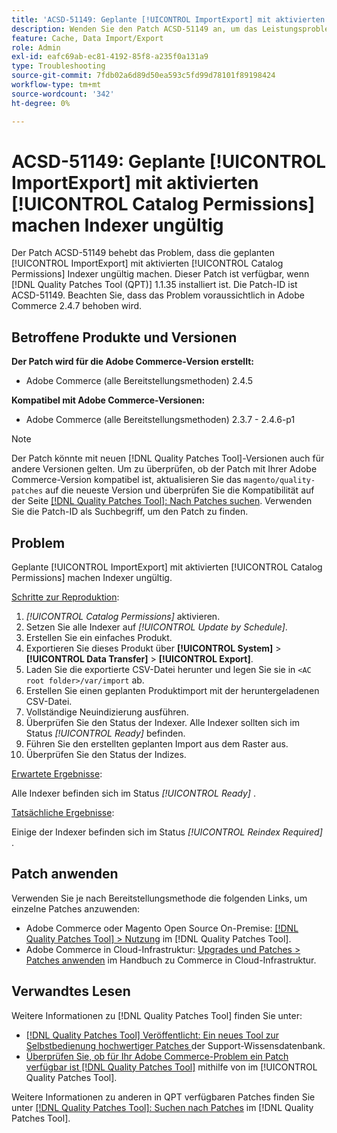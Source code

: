 ```yaml
---
title: 'ACSD-51149: Geplante [!UICONTROL ImportExport] mit aktivierten [!UICONTROL Catalog Permissions] machen Indexer ungültig'
description: Wenden Sie den Patch ACSD-51149 an, um das Leistungsproblem von Adobe Commerce zu beheben, bei dem die geplanten [!UICONTROL ImportExport] mit aktivierten [!UICONTROL Catalog Permissions] Indexer ungültig machen.
feature: Cache, Data Import/Export
role: Admin
exl-id: eafc69ab-ec81-4192-85f8-a235f0a131a9
type: Troubleshooting
source-git-commit: 7fdb02a6d89d50ea593c5fd99d78101f89198424
workflow-type: tm+mt
source-wordcount: '342'
ht-degree: 0%

---
```


# ACSD-51149: Geplante [!UICONTROL ImportExport] mit aktivierten [!UICONTROL Catalog Permissions] machen Indexer ungültig

Der Patch ACSD-51149 behebt das Problem, dass die geplanten [!UICONTROL ImportExport] mit aktivierten [!UICONTROL Catalog Permissions] Indexer ungültig machen. Dieser Patch ist verfügbar, wenn [!DNL Quality Patches Tool (QPT)] 1.1.35 installiert ist. Die Patch-ID ist ACSD-51149. Beachten Sie, dass das Problem voraussichtlich in Adobe Commerce 2.4.7 behoben wird.

## Betroffene Produkte und Versionen

**Der Patch wird für die Adobe Commerce-Version erstellt:**

* Adobe Commerce (alle Bereitstellungsmethoden) 2.4.5

**Kompatibel mit Adobe Commerce-Versionen:**

* Adobe Commerce (alle Bereitstellungsmethoden) 2.3.7 - 2.4.6-p1

>[!NOTE]
>
>Der Patch könnte mit neuen [!DNL Quality Patches Tool]-Versionen auch für andere Versionen gelten. Um zu überprüfen, ob der Patch mit Ihrer Adobe Commerce-Version kompatibel ist, aktualisieren Sie das `magento/quality-patches` auf die neueste Version und überprüfen Sie die Kompatibilität auf der Seite [[!DNL Quality Patches Tool]: Nach Patches suchen](https://experienceleague.adobe.com/tools/commerce-quality-patches/index.html). Verwenden Sie die Patch-ID als Suchbegriff, um den Patch zu finden.

## Problem

Geplante [!UICONTROL ImportExport] mit aktivierten [!UICONTROL Catalog Permissions] machen Indexer ungültig.

<u>Schritte zur Reproduktion</u>:

1. *[!UICONTROL Catalog Permissions]* aktivieren.
1. Setzen Sie alle Indexer auf *[!UICONTROL Update by Schedule]*.
1. Erstellen Sie ein einfaches Produkt.
1. Exportieren Sie dieses Produkt über **[!UICONTROL System]** > **[!UICONTROL Data Transfer]** > **[!UICONTROL Export]**.
1. Laden Sie die exportierte CSV-Datei herunter und legen Sie sie in `<AC root folder>/var/import` ab.
1. Erstellen Sie einen geplanten Produktimport mit der heruntergeladenen CSV-Datei.
1. Vollständige Neuindizierung ausführen.
1. Überprüfen Sie den Status der Indexer. Alle Indexer sollten sich im Status *[!UICONTROL Ready]* befinden.
1. Führen Sie den erstellten geplanten Import aus dem Raster aus.
1. Überprüfen Sie den Status der Indizes.

<u>Erwartete Ergebnisse</u>:

Alle Indexer befinden sich im Status *[!UICONTROL Ready]* .

<u>Tatsächliche Ergebnisse</u>:

Einige der Indexer befinden sich im Status *[!UICONTROL Reindex Required]* .

## Patch anwenden

Verwenden Sie je nach Bereitstellungsmethode die folgenden Links, um einzelne Patches anzuwenden:

* Adobe Commerce oder Magento Open Source On-Premise: [[!DNL Quality Patches Tool] > Nutzung](/help/tools/quality-patches-tool/usage.md) im [!DNL Quality Patches Tool].
* Adobe Commerce in Cloud-Infrastruktur: [Upgrades und Patches > Patches anwenden](https://experienceleague.adobe.com/docs/commerce-cloud-service/user-guide/develop/upgrade/apply-patches.html) im Handbuch zu Commerce in Cloud-Infrastruktur.

## Verwandtes Lesen

Weitere Informationen zu [!DNL Quality Patches Tool] finden Sie unter:

* [[!DNL Quality Patches Tool] Veröffentlicht: Ein neues Tool zur Selbstbedienung hochwertiger Patches ](https://experienceleague.adobe.com/en/docs/commerce-operations/tools/quality-patches-tool/quality-patches-tool-to-self-serve-quality-patches) der Support-Wissensdatenbank.
* [Überprüfen Sie, ob für Ihr Adobe Commerce-Problem ein Patch verfügbar ist [!DNL Quality Patches Tool]](/help/tools/quality-patches-tool/patches-available-in-qpt/check-patch-for-magento-issue-with-magento-quality-patches.md) mithilfe von im [!UICONTROL Quality Patches Tool].


Weitere Informationen zu anderen in QPT verfügbaren Patches finden Sie unter [[!DNL Quality Patches Tool]: Suchen nach Patches](https://experienceleague.adobe.com/tools/commerce-quality-patches/index.html) im [!DNL Quality Patches Tool].
